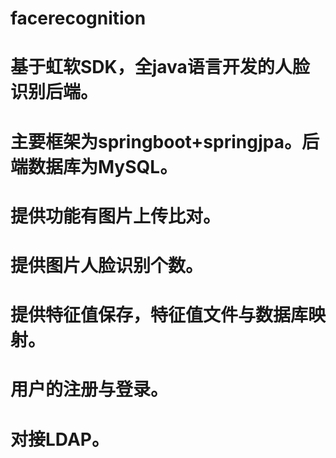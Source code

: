 # facerecognition

# 基于虹软SDK，全java语言开发的人脸识别后端。

# 主要框架为springboot+springjpa。后端数据库为MySQL。

# 提供功能有图片上传比对。

# 提供图片人脸识别个数。

# 提供特征值保存，特征值文件与数据库映射。

# 用户的注册与登录。

# 对接LDAP。
